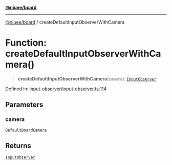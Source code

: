 [**@niuee/board**](../README.md)

***

[@niuee/board](../globals.md) / createDefaultInputObserverWithCamera

# Function: createDefaultInputObserverWithCamera()

> **createDefaultInputObserverWithCamera**(`camera`): [`InputObserver`](../classes/InputObserver.md)

Defined in: [input-observer/input-observer.ts:114](https://github.com/niuee/board/blob/e6c1edcccf6525a0cc9088782c7c4653e837f533/src/input-observer/input-observer.ts#L114)

## Parameters

### camera

[`DefaultBoardCamera`](../classes/DefaultBoardCamera.md)

## Returns

[`InputObserver`](../classes/InputObserver.md)

